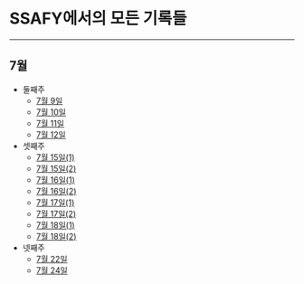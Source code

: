 # SSAFY에서의 모든 기록들
-------
## 7월
- 둘째주
  - [7월 9일](https://github.com/hjuohj1022/TIL/blob/master/7.9.md) 
  - [7월 10일](https://github.com/hjuohj1022/TIL/blob/master/7.10.md) 
  - [7월 11일](https://github.com/hjuohj1022/TIL/blob/master/7.11.md)
  - [7월 12일](https://github.com/hjuohj1022/TIL/blob/master/7.12.md)
- 셋째주
  - [7월 15일(1)](https://github.com/hjuohj1022/TIL/blob/master/01-fundamentals-of-python.ipynb)
  - [7월 15일(2)](https://github.com/hjuohj1022/TIL/blob/master/02-data-types.ipynb)
  - [7월 16일(1)](https://github.com/hjuohj1022/TIL/blob/master/03-type-conversion.ipynb)
  - [7월 16일(2)](https://github.com/hjuohj1022/TIL/blob/master/04-operator.ipynb)
  - [7월 17일(1)](https://github.com/hjuohj1022/TIL/blob/master/05-functions.ipynb)
  - [7월 17일(2)](https://github.com/hjuohj1022/TIL/blob/master/06-06-packing-unpacking.ipynb)
  - [7월 18일(1)](https://github.com/hjuohj1022/TIL/blob/master/07-modules.ipynb)
  - [7월 18일(2)](https://github.com/hjuohj1022/TIL/blob/master/08-control-of-flow.ipynb)
- 넷째주
  - [7월 22일](https://github.com/hjuohj1022/TIL/blob/master/09-data-structure.ipynb)
  - [7월 24일](https://github.com/hjuohj1022/TIL/blob/master/10-classes.ipynb)

